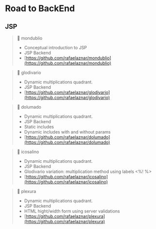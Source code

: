 # Road to BackEnd

## JSP

> 📓 mondublio
> * Conceptual introduction to JSP
> * JSP Backend
> * [https://github.com/rafaelaznar/mondublio](https://github.com/rafaelaznar/mondublio)

> 📓 glodivario
> * Dynamic multiplications quadrant.
> * JSP Backend
> * [https://github.com/rafaelaznar/glodivario](https://github.com/rafaelaznar/glodivario)

> 📓 dolumado
> * Dynamic multiplications quadrant.
> * JSP Backend
> * Static includes
> * Dynamic includes with and without params
> * [https://github.com/rafaelaznar/dolumado](https://github.com/rafaelaznar/dolumado)

> 📓 icosalino
> * Dynamic multiplications quadrant.
> * JSP Backend
> * Glodivario variation: multiplication method using labels <%! %>
> * [https://github.com/rafaelaznar/icosalino](https://github.com/rafaelaznar/icosalino)

> 📓 plexura
> * Dynamic multiplications quadrant.
> * JSP Backend
> * HTML hight/width form using server validations
> * [https://github.com/rafaelaznar/plexura](https://github.com/rafaelaznar/plexura)


